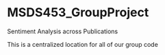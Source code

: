 # MSDS453_GroupProject
Sentiment Analysis across Publications


This is a centralized location for all of our group code
